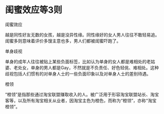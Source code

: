 # 闺蜜效应等3则

闺蜜效应

越是同性好友无数的女孩，越是没异性缘。同性缘好的女人男人往往不敢轻易追。闺蜜多则意味着评价多馊主意也多，男人们都被闺蜜吓跑了。

单身歧视

单身的成年人往往被贴上某些负面标签，比如认为单身的女人都是难相处的老姑婆、老处女，单身的男人都是Gay，不然就是不负责任、好色轻佻、难相处。这种歧视包括人们惯有的对单身人士的一些负面印象以及对单身人士的差别待遇。

橙领

“橙领”是指那些通过淘宝联盟赚取收入的人。被广泛用于形容淘宝联盟站长、淘宝客等，以及所有淘宝相关从业者，因淘宝主色为橙色，而称为“橙领”，亦称“淘宝橙领”。